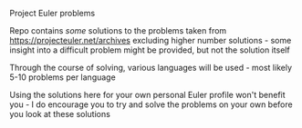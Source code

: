 Project Euler problems

Repo contains _some_ solutions to the problems taken from https://projecteuler.net/archives
excluding higher number solutions - some insight into a difficult problem might be provided,
but not the solution itself

Through the course of solving, various languages will be used - most likely 5-10 problems per language

Using the solutions here for your own personal Euler profile won't benefit you - I do encourage
you to try and solve the problems on your own before you look at these solutions
